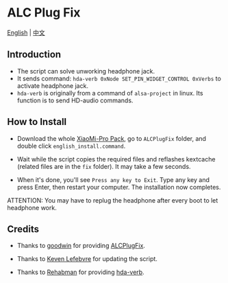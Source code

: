 # ALC Plug Fix

[English](README.md) | [中文](README-CN.md)

## Introduction

* The script can solve unworking headphone jack.
* It sends command: `hda-verb 0xNode SET_PIN_WIDGET_CONTROL 0xVerbs` to activate headphone jack.
* `hda-verb` is originally from a command of `alsa-project` in linux. Its function is to send HD-audio commands.


## How to Install

* Download the whole [XiaoMi-Pro Pack](https://github.com/daliansky/XiaoMi-Pro/archive/master.zip), go to `ALCPlugFix` folder, and double click `english_install.command`.

* Wait while the script copies the required files and reflashes kextcache (related files are in the `fix` folder). It may take a few seconds.

* When it's done, you'll see `Press any key to Exit`. Type any key and press Enter, then restart your computer. The installation now completes.

ATTENTION: You may have to replug the headphone after every boot to let headphone work.


## Credits

* Thanks to [goodwin](https://github.com/goodwin) for providing [ALCPlugFix](https://github.com/goodwin/ALCPlugFix).

* Thanks to [Keven Lefebvre](https://github.com/orditeck) for updating the script.

* Thanks to [Rehabman](https://github.com/RehabMan) for providing [hda-verb](https://github.com/RehabMan/EAPD-Codec-Commander).
